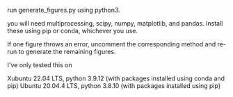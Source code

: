 run generate_figures.py using python3.

you will need multiprocessing, scipy, numpy, matplotlib, and pandas. Install these using pip or conda, whichever you use.

If one figure throws an error, uncomment the corresponding method and re-run to generate the remaining figures.

I've only tested this on

Xubuntu 22.04 LTS, python 3.9.12 (with packages installed using conda and pip)
Ubuntu 20.04.4 LTS, python 3.8.10 (with packages installed using pip)